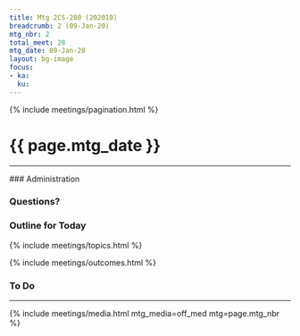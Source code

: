 ```yaml
---
title: Mtg 2CS-280 (202010)
breadcrumb: 2 (09-Jan-20)
mtg_nbr: 2
total_meet: 28
mtg_date: 09-Jan-20
layout: bg-image
focus:
- ka:
  ku:
---
```

{% include meetings/pagination.html %}
<h1 class="text-center">{{ page.mtg_date }}</h1>
<hr />
### Administration

### Questions?

### Outline for Today

{% include meetings/topics.html %}

{% include meetings/outcomes.html %}

### To Do

<hr />
{% include meetings/media.html mtg_media=off_med mtg=page.mtg_nbr %}
